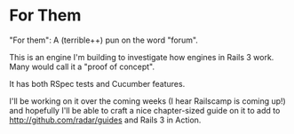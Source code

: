 # For Them

"For them": A (terrible++) pun on the word "forum".

This is an engine I'm building to investigate how engines in Rails 3 work. Many would call it a "proof of concept".

It has both RSpec tests and Cucumber features.

I'll be working on it over the coming weeks (I hear Railscamp is coming up!) and hopefully I'll be able to craft a nice chapter-sized guide on it to add to http://github.com/radar/guides and Rails 3 in Action.
